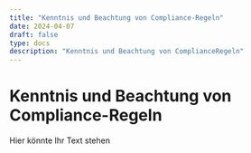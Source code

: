 ```yaml
---
title: "Kenntnis und Beachtung von Compliance-Regeln"
date: 2024-04-07
draft: false
type: docs
description: "Kenntnis und Beachtung von ComplianceRegeln"
---
```


# Kenntnis und Beachtung von Compliance-Regeln

Hier könnte Ihr Text stehen